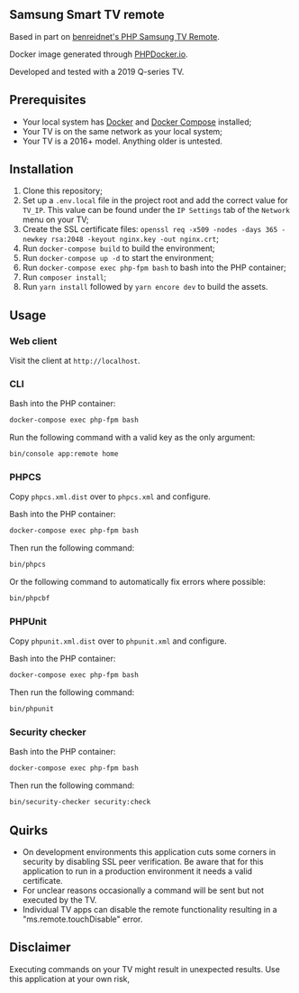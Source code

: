 ## Samsung Smart TV remote

Based in part on [benreidnet's PHP Samsung TV Remote](https://github.com/benreidnet/samsungtv).

Docker image generated through [PHPDocker.io](https://phpdocker.io/).

Developed and tested with a 2019 Q-series TV.

## Prerequisites

- Your local system has [Docker](https://docs.docker.com/engine/install/) and [Docker Compose](https://docs.docker.com/compose/install/) installed;
- Your TV is on the same network as your local system;
- Your TV is a 2016+ model. Anything older is untested.

## Installation

1. Clone this repository;
2. Set up a `.env.local` file in the project root and add the correct value for `TV_IP`. This value can be found under the `IP Settings` tab of the `Network` menu on your TV;
3. Create the SSL certificate files:
`openssl req -x509 -nodes -days 365 -newkey rsa:2048 -keyout nginx.key -out nginx.crt`;
4. Run `docker-compose build` to build the environment;
5. Run `docker-compose up -d` to start the environment;
6. Run `docker-compose exec php-fpm bash` to bash into the PHP container;
7. Run `composer install`;
8. Run `yarn install` followed by `yarn encore dev` to build the assets.

## Usage

### Web client

Visit the client at `http://localhost`.

### CLI

Bash into the PHP container:

```bash
docker-compose exec php-fpm bash
```

Run the following command with a valid key as the only argument:

```bash
bin/console app:remote home
```

### PHPCS

Copy `phpcs.xml.dist` over to `phpcs.xml` and configure.

Bash into the PHP container:

```bash
docker-compose exec php-fpm bash
```

Then run the following command:

```bash
bin/phpcs
```

Or the following command to automatically fix errors where possible:
 
```bash
bin/phpcbf
```

### PHPUnit

Copy `phpunit.xml.dist` over to `phpunit.xml` and configure.

Bash into the PHP container:

```bash
docker-compose exec php-fpm bash
```

Then run the following command:

```bash
bin/phpunit
```

### Security checker

Bash into the PHP container:

```bash
docker-compose exec php-fpm bash
```

Then run the following command:

```bash
bin/security-checker security:check
```

## Quirks

- On development environments this application cuts some corners in security by disabling SSL peer verification. Be aware that for this application to run in a production environment it needs a valid certificate.
- For unclear reasons occasionally a command will be sent but not executed by the TV.
- Individual TV apps can disable the remote functionality resulting in a "ms.remote.touchDisable" error.

## Disclaimer

Executing commands on your TV might result in unexpected results. Use this application at your own risk,

